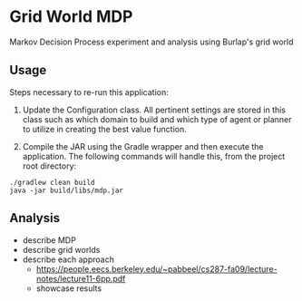 # Grid World MDP
Markov Decision Process experiment and analysis using Burlap's grid world

## Usage
Steps necessary to re-run this application:

  1. Update the Configuration class.  All pertinent settings are stored in this class such as which
  domain to build and which type of agent or planner to utilize in creating the best value function.
  
  2. Compile the JAR using the Gradle wrapper and then execute the application.  The following 
  commands will handle this, from the project root directory:
  
  ```
  ./gradlew clean build
  java -jar build/libs/mdp.jar
  ```

## Analysis

- describe MDP
- describe grid worlds
- describe each approach 
   - https://people.eecs.berkeley.edu/~pabbeel/cs287-fa09/lecture-notes/lecture11-6pp.pdf
   - showcase results


